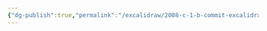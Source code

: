 ```yaml
---
{"dg-publish":true,"permalink":"/excalidraw/2008-c-1-b-commit-excalidraw/","tags":["excalidraw"]}
---
```

<style> .container {font-family: sans-serif; text-align: center;} .button-wrapper button {z-index: 1;height: 40px; width: 100px; margin: 10px;padding: 5px;} .excalidraw .App-menu_top .buttonList { display: flex;} .excalidraw-wrapper { height: 800px; margin: 50px; position: relative;} :root[dir="ltr"] .excalidraw .layer-ui__wrapper .zen-mode-transition.App-menu_bottom--transition-left {transform: none;} </style><script src="https://cdn.jsdelivr.net/npm/react@17/umd/react.production.min.js"></script><script src="https://cdn.jsdelivr.net/npm/react-dom@17/umd/react-dom.production.min.js"></script><script type="text/javascript" src="https://cdn.jsdelivr.net/npm/@excalidraw/excalidraw@0/dist/excalidraw.production.min.js"></script><div id="2008-c-1-b-commitexcalidraw.md"></div><script>(function(){const InitialData={"type":"excalidraw","version":2,"source":"https://github.com/zsviczian/obsidian-excalidraw-plugin/releases/tag/2.2.7","elements":[{"type":"rectangle","version":184,"versionNonce":2042138977,"index":"a0","isDeleted":false,"id":"g8bRoZxF","fillStyle":"solid","strokeWidth":1,"strokeStyle":"dashed","roughness":2,"opacity":100,"angle":0,"x":-214.33220663373447,"y":-145.6601862304491,"strokeColor":"#1e1e1e","backgroundColor":"#b2f2bb","width":358.2105712890625,"height":410.24420166015625,"seed":838534387,"groupIds":["9D07vwD99HJ8-nCxQ33tw"],"frameId":null,"roundness":{"type":3},"boundElements":[],"updated":1719257461180,"link":null","locked":false},{"type":"line","version":158,"versionNonce":148568081,"index":"a1","isDeleted":false,"id":"GfVHCm_fTzwn08LOs8Zi9","fillStyle":"solid","strokeWidth":2,"strokeStyle":"solid","roughness":1,"opacity":100,"angle":0,"x":-215.02389526367188,"y":-79.12330764379257,"strokeColor":"#1e1e1e","backgroundColor":"transparent","width":358.9232176268231,"height":2.5113990350782274,"seed":132004947,"groupIds":["9D07vwD99HJ8-nCxQ33tw"],"frameId":null,"roundness":{"type":2},"boundElements":[],"updated":1719257461180,"link":null,"locked":false,"startBinding":null,"endBinding":null,"lastCommittedPoint":null,"startArrowhead":null,"endArrowhead":null,"points":[[0,0],[358.9232176268231,-2.5113990350782274]]},{"type":"line","version":66,"versionNonce":1081937279,"index":"a2","isDeleted":false,"id":"YnCqJ14_1KWrdI8CLFu1Z","fillStyle":"solid","strokeWidth":2,"strokeStyle":"solid","roughness":1,"opacity":100,"angle":0,"x":14.869253360040261,"y":-144.72288963996323,"strokeColor":"#1e1e1e","backgroundColor":"transparent","width":1.6742815709076808,"height":64.45902423502989,"seed":974472317,"groupIds":["9D07vwD99HJ8-nCxQ33tw"],"frameId":null,"roundness":{"type":2},"boundElements":[],"updated":1719257461180,"link":null,"locked":false,"startBinding":null,"endBinding":null,"lastCommittedPoint":null,"startArrowhead":null,"endArrowhead":null,"points":[[0,0],[1.6742815709076808,64.45902423502989]]},{"type":"text","version":117,"versionNonce":1539558897,"index":"a3","isDeleted":false,"id":"EF3J6lcg","fillStyle":"solid","strokeWidth":2,"strokeStyle":"solid","roughness":1,"opacity":100,"angle":0,"x":-165.11373002677104,"y":-142.2115139261683,"strokeColor":"#1e1e1e","backgroundColor":"transparent","width":150.21995544433594,"height":57.812819127742465,"seed":139677363,"groupIds":["9D07vwD99HJ8-nCxQ33tw"],"frameId":null,"roundness":null,"boundElements":[],"updated":1719257461180,"link":null,"locked":false,"fontSize":46.25025530219397,"fontFamily":1,"text":"Commit","rawText":"Commit","textAlign":"left","verticalAlign":"top","containerId":null,"originalText":"Commit","autoResize":true,"lineHeight":1.25},{"type":"text","version":107,"versionNonce":228394399,"index":"a4","isDeleted":false,"id":"Yf8LEfnU","fillStyle":"solid","strokeWidth":2,"strokeStyle":"solid","roughness":1,"opacity":100,"angle":0,"x":34.12325821264551,"y":-131.32882364296827,"strokeColor":"#1e1e1e","backgroundColor":"transparent","width":81.92655944824219,"height":52.6252961007271,"seed":959869299,"groupIds":["9D07vwD99HJ8-nCxQ33tw"],"frameId":null,"roundness":null,"boundElements":[],"updated":1719257461180,"link":null,"locked":false,"fontSize":42.100236880581676,"fontFamily":1,"text":"Size","rawText":"Size","textAlign":"left","verticalAlign":"top","containerId":null,"originalText":"Size","autoResize":true,"lineHeight":1.25},{"type":"line","version":278,"versionNonce":1792468945,"index":"a5","isDeleted":false,"id":"lYNGf2O7TLzUCKIdaRb6B","fillStyle":"solid","strokeWidth":2,"strokeStyle":"solid","roughness":1,"opacity":100,"angle":0,"x":-48.05972692660703,"y":-80.89336064988555,"strokeColor":"#1e1e1e","backgroundColor":"transparent","width":2.078021407767096,"height":248.54577978275225,"seed":1153898429,"groupIds":["9D07vwD99HJ8-nCxQ33tw"],"frameId":null,"roundness":{"type":2},"boundElements":[],"updated":1719257461180,"link":null,"locked":false,"startBinding":null,"endBinding":null,"lastCommittedPoint":null,"startArrowhead":null,"endArrowhead":null,"points":[[0,0],[2.078021407767096,248.54577978275225]]},{"type":"line","version":133,"versionNonce":4782527,"index":"a6","isDeleted":false,"id":"Ut7a2crilF_YyIL5nH-af","fillStyle":"solid","strokeWidth":2,"strokeStyle":"solid","roughness":1,"opacity":100,"angle":0,"x":-213.31379926440917,"y":-25.42638388030778,"strokeColor":"#1e1e1e","backgroundColor":"transparent","width":358.4988899855695,"height":5.684341886080802e-14,"seed":922889245,"groupIds":["9D07vwD99HJ8-nCxQ33tw"],"frameId":null,"roundness":{"type":2},"boundElements":[],"updated":1719257461180,"link":null,"locked":false,"startBinding":null,"endBinding":null,"lastCommittedPoint":null,"startArrowhead":null,"endArrowhead":null,"points":[[0,0],[358.4988899855695,5.684341886080802e-14]]},{"type":"line","version":152,"versionNonce":1076610481,"index":"a7","isDeleted":false,"id":"p4rWdn5MGDU8sao1tI06-","fillStyle":"solid","strokeWidth":2,"strokeStyle":"solid","roughness":1,"opacity":100,"angle":0,"x":-214.17769515776058,"y":41.378607862105156,"strokeColor":"#1e1e1e","backgroundColor":"transparent","width":362.13237118898314,"height":1.2111604011379313,"seed":103250739,"groupIds":["9D07vwD99HJ8-nCxQ33tw"],"frameId":null,"roundness":{"type":2},"boundElements":[],"updated":1719257461180,"link":null,"locked":false,"startBinding":null,"endBinding":null,"lastCommittedPoint":null,"startArrowhead":null,"endArrowhead":null,"points":[[0,0],[362.13237118898314,-1.2111604011379313]]},{"type":"text","version":96,"versionNonce":2107730399,"index":"a8","isDeleted":false,"id":"eSuNbIad","fillStyle":"solid","strokeWidth":2,"strokeStyle":"solid","roughness":1,"opacity":100,"angle":0,"x":-180.92064738044468,"y":-70.22257802487252,"strokeColor":"#1e1e1e","backgroundColor":"transparent","width":66.70172119140625,"height":39.92008614239849,"seed":250293853,"groupIds":["9D07vwD99HJ8-nCxQ33tw"],"frameId":null,"roundness":null,"boundElements":[],"updated":1719257461180,"link":"[[2008-c-1-b-commit#^tree]]","locked":false,"fontSize":31.93606891391879,"fontFamily":1,"text":"tree","rawText":"tree","textAlign":"left","verticalAlign":"top","containerId":null,"originalText":"tree","autoResize":true,"lineHeight":1.25},{"type":"text","version":152,"versionNonce":921298833,"index":"a9","isDeleted":false,"id":"7q39E9Bz","fillStyle":"hachure","strokeWidth":1,"strokeStyle":"solid","roughness":1,"opacity":100,"angle":0,"x":-19.070539479785168,"y":-59.864572129517654,"strokeColor":"#1e1e1e","backgroundColor":"transparent","width":111.68495178222656,"height":19.02868169961299,"seed":29483,"groupIds":["9D07vwD99HJ8-nCxQ33tw"],"frameId":null,"roundness":null,"boundElements":[],"updated":1719257461180,"link":null","locked":false,"fontSize":15.222945359690392,"fontFamily":1,"text":"📍git hash","rawText":"[[2008-d-git-hash|git hash]]","textAlign":"left","verticalAlign":"top","containerId":null,"originalText":"📍git hash","autoResize":true,"lineHeight":1.25},{"type":"text","version":178,"versionNonce":1924584959,"index":"aA","isDeleted":false,"id":"XDGGic6W","fillStyle":"hachure","strokeWidth":1,"strokeStyle":"solid","roughness":1,"opacity":100,"angle":0,"x":-18.480352820685766,"y":6.961521915692835,"strokeColor":"#1e1e1e","backgroundColor":"transparent","width":111.68495178222656,"height":19.02868169961299,"seed":1919593053,"groupIds":["9D07vwD99HJ8-nCxQ33tw"],"frameId":null,"roundness":null,"boundElements":[],"updated":1719257461180,"link":null","locked":false,"fontSize":15.222945359690392,"fontFamily":1,"text":"📍git hash","rawText":"[[2008-d-git-hash|git hash]]","textAlign":"left","verticalAlign":"top","containerId":null,"originalText":"📍git hash","autoResize":true,"lineHeight":1.25},{"type":"text","version":147,"versionNonce":1497943409,"index":"aB","isDeleted":false,"id":"MRJ2Hlqd","fillStyle":"solid","strokeWidth":2,"strokeStyle":"solid","roughness":1,"opacity":100,"angle":0,"x":-182.4157286788566,"y":56.085681519446865,"strokeColor":"#1e1e1e","backgroundColor":"transparent","width":85.170654296875,"height":32.58786884986157,"seed":569398173,"groupIds":["9D07vwD99HJ8-nCxQ33tw"],"frameId":null,"roundness":null,"boundElements":[],"updated":1719257461180,"link":"[[2008-c-1-b-commit#^author]]","locked":false,"fontSize":26.07029507988926,"fontFamily":1,"text":"Author","rawText":"Author","textAlign":"left","verticalAlign":"top","containerId":null,"originalText":"Author","autoResize":true,"lineHeight":1.25},{"type":"text","version":98,"versionNonce":1451867679,"index":"aC","isDeleted":false,"id":"vDpm2WWT","fillStyle":"solid","strokeWidth":2,"strokeStyle":"dashed","roughness":2,"opacity":100,"angle":0,"x":1.5122010268869417,"y":67.52881354708191,"strokeColor":"#1e1e1e","backgroundColor":"#a5d8ff","width":55.87994384765625,"height":25,"seed":1364347965,"groupIds":["9D07vwD99HJ8-nCxQ33tw"],"frameId":null,"roundness":null,"boundElements":[],"updated":1719257461180,"link":null,"locked":false,"fontSize":20,"fontFamily":1,"text":"Scott","rawText":"Scott","textAlign":"left","verticalAlign":"top","containerId":null,"originalText":"Scott","autoResize":true,"lineHeight":1.25},{"type":"line","version":282,"versionNonce":2123364177,"index":"aD","isDeleted":false,"id":"pT8Qj7_KSBgCUi_hMAFrB","fillStyle":"solid","strokeWidth":2,"strokeStyle":"solid","roughness":1,"opacity":100,"angle":0,"x":-211.14762442899513,"y":105.4287418367351,"strokeColor":"#1e1e1e","backgroundColor":"transparent","width":362.13237118898314,"height":1.2111604011379313,"seed":1966147603,"groupIds":["9D07vwD99HJ8-nCxQ33tw"],"frameId":null,"roundness":{"type":2},"boundElements":[],"updated":1719257461180,"link":null,"locked":false,"startBinding":null,"endBinding":null,"lastCommittedPoint":null,"startArrowhead":null,"endArrowhead":null,"points":[[0,0],[362.13237118898314,-1.2111604011379313]]},{"type":"text","version":163,"versionNonce":1812636223,"index":"aE","isDeleted":false,"id":"P1NXunHY","fillStyle":"solid","strokeWidth":2,"strokeStyle":"solid","roughness":1,"opacity":100,"angle":0,"x":-198.24798813523972,"y":118.47975077701636,"strokeColor":"#1e1e1e","backgroundColor":"transparent","width":121.1390380859375,"height":31.615452090656397,"seed":54003197,"groupIds":["9D07vwD99HJ8-nCxQ33tw"],"frameId":null,"roundness":null,"boundElements":[],"updated":1719257461180,"link":"[[2008-c-1-b-commit#^committer]]","locked":false,"fontSize":25.292361672525118,"fontFamily":1,"text":"Committer","rawText":"Committer","textAlign":"left","verticalAlign":"top","containerId":null,"originalText":"Committer","autoResize":true,"lineHeight":1.25},{"type":"line","version":314,"versionNonce":689366321,"index":"aF","isDeleted":false,"id":"x6WFWaZeytN4ApYYJ3fbX","fillStyle":"solid","strokeWidth":2,"strokeStyle":"solid","roughness":1,"opacity":100,"angle":0,"x":-214.94914347403426,"y":165.9949758359311,"strokeColor":"#1e1e1e","backgroundColor":"transparent","width":362.13237118898314,"height":1.2111604011379313,"seed":253252499,"groupIds":["9D07vwD99HJ8-nCxQ33tw"],"frameId":null,"roundness":{"type":2},"boundElements":[],"updated":1719257461180,"link":null,"locked":false,"startBinding":null,"endBinding":null,"lastCommittedPoint":null,"startArrowhead":null,"endArrowhead":null,"points":[[0,0],[362.13237118898314,-1.2111604011379313]]},{"type":"text","version":124,"versionNonce":1142555231,"index":"aG","isDeleted":false,"id":"HW1U7mXL","fillStyle":"solid","strokeWidth":2,"strokeStyle":"dashed","roughness":2,"opacity":100,"angle":0,"x":7.189771966786623,"y":122.48142777548739,"strokeColor":"#1e1e1e","backgroundColor":"#a5d8ff","width":55.87994384765625,"height":25,"seed":481680691,"groupIds":["9D07vwD99HJ8-nCxQ33tw"],"frameId":null,"roundness":null,"boundElements":[],"updated":1719257461180,"link":null,"locked":false,"fontSize":20,"fontFamily":1,"text":"Scott","rawText":"Scott","textAlign":"left","verticalAlign":"top","containerId":null,"originalText":"Scott","autoResize":true,"lineHeight":1.25},{"type":"text","version":108,"versionNonce":608507665,"index":"aH","isDeleted":false,"id":"BuVyU2pi","fillStyle":"solid","strokeWidth":1,"strokeStyle":"solid","roughness":2,"opacity":100,"angle":0,"x":-182.74932269219534,"y":193.08257899760113,"strokeColor":"#1e1e1e","backgroundColor":"#a5d8ff","width":289.6997375488281,"height":25,"seed":1970576083,"groupIds":["9D07vwD99HJ8-nCxQ33tw"],"frameId":null,"roundness":null,"boundElements":[],"updated":1719257461180,"link":"[[2008-c-1-b-commit#^commit]]","locked":false,"fontSize":20,"fontFamily":1,"text":"My commit message goes here","rawText":"My commit message goes here","textAlign":"left","verticalAlign":"top","containerId":null,"originalText":"My commit message goes here","autoResize":true,"lineHeight":1.25},{"type":"text","version":185,"versionNonce":2139643519,"index":"aI","isDeleted":false,"id":"aK1xjk0K","fillStyle":"solid","strokeWidth":2,"strokeStyle":"solid","roughness":1,"opacity":100,"angle":0,"x":-189.44802663347355,"y":-8.204181049900114,"strokeColor":"#1e1e1e","backgroundColor":"transparent","width":95.56434631347656,"height":30.793583257926418,"seed":488131859,"groupIds":["9D07vwD99HJ8-nCxQ33tw"],"frameId":null,"roundness":null,"boundElements":[],"updated":1719257461180,"link":"[[2008-c-1-b-commit#^parents]]","locked":false,"fontSize":24.634866606341134,"fontFamily":1,"text":"Parents","rawText":"Parents","textAlign":"left","verticalAlign":"top","containerId":null,"originalText":"Parents","autoResize":true,"lineHeight":1.25},{"type":"rectangle","version":452,"versionNonce":133403729,"index":"ae","isDeleted":true,"id":"CM9aD6hT","fillStyle":"solid","strokeWidth":1,"strokeStyle":"dashed","roughness":2,"opacity":100,"angle":0,"x":258.0408693679627,"y":77.03826502744954,"strokeColor":"#1e1e1e","backgroundColor":"#b2f2bb","width":329.1395778129868,"height":376.95035869191986,"seed":1489683345,"groupIds":["x0acMfZ5tDHEfzEgmpbve","oexK8z8sk4RKFNo1i2aPW"],"frameId":null,"roundness":{"type":3},"boundElements":[],"updated":1719257872621,"link":null","locked":false},{"type":"line","version":437,"versionNonce":1375425855,"index":"af","isDeleted":true,"id":"xXV2yo2XjmtMPOXkMvFPa","fillStyle":"solid","strokeWidth":2,"strokeStyle":"solid","roughness":1,"opacity":100,"angle":0,"x":258.077174293083,"y":137.1796623214453,"strokeColor":"#1e1e1e","backgroundColor":"transparent","width":329.7943885124488,"height":2.3075835399021605,"seed":1118710129,"groupIds":["x0acMfZ5tDHEfzEgmpbve","oexK8z8sk4RKFNo1i2aPW"],"frameId":null,"roundness":{"type":2},"boundElements":[],"updated":1719257872621,"link":null,"locked":false,"startBinding":null,"endBinding":null,"lastCommittedPoint":null,"startArrowhead":null,"endArrowhead":null,"points":[[0,0],[329.7943885124488,-2.3075835399021605]]},{"type":"line","version":345,"versionNonce":1576985137,"index":"ag","isDeleted":true,"id":"DIMhAogzywSeggomCWaoD","fillStyle":"solid","strokeWidth":2,"strokeStyle":"solid","roughness":1,"opacity":100,"angle":0,"x":469.31307838103487,"y":76.90389032167212,"strokeColor":"#1e1e1e","backgroundColor":"transparent","width":1.538403312346479,"height":59.22777752372442,"seed":1256837969,"groupIds":["x0acMfZ5tDHEfzEgmpbve","oexK8z8sk4RKFNo1i2aPW"],"frameId":null,"roundness":{"type":2},"boundElements":[],"updated":1719257872621,"link":null,"locked":false,"startBinding":null,"endBinding":null,"lastCommittedPoint":null,"startArrowhead":null,"endArrowhead":null,"points":[[0,0],[1.538403312346479,59.22777752372442]]},{"type":"text","version":396,"versionNonce":796677471,"index":"ah","isDeleted":true,"id":"kuapew7s","fillStyle":"solid","strokeWidth":2,"strokeStyle":"solid","roughness":1,"opacity":100,"angle":0,"x":303.9368223083104,"y":79.21145243295675,"strokeColor":"#1e1e1e","backgroundColor":"transparent","width":138.0074920654297,"height":53.12095288368372,"seed":97861937,"groupIds":["x0acMfZ5tDHEfzEgmpbve","oexK8z8sk4RKFNo1i2aPW"],"frameId":null,"roundness":null,"boundElements":[],"updated":1719257872621,"link":null,"locked":false,"fontSize":42.49676230694698,"fontFamily":1,"text":"Commit","rawText":"Commit","textAlign":"left","verticalAlign":"top","containerId":null,"originalText":"Commit","autoResize":true,"lineHeight":1.25},{"type":"text","version":386,"versionNonce":1428517905,"index":"ai","isDeleted":true,"id":"UXdOXTCR","fillStyle":"solid","strokeWidth":2,"strokeStyle":"solid","roughness":1,"opacity":100,"angle":0,"x":487.00450218684364,"y":89.21094539150334,"strokeColor":"#1e1e1e","backgroundColor":"transparent","width":75.27125549316406,"height":48.35442929153334,"seed":282587921,"groupIds":["x0acMfZ5tDHEfzEgmpbve","oexK8z8sk4RKFNo1i2aPW"],"frameId":null,"roundness":null,"boundElements":[],"updated":1719257872621,"link":null,"locked":false,"fontSize":38.683543433226674,"fontFamily":1,"text":"Size","rawText":"Size","textAlign":"left","verticalAlign":"top","containerId":null,"originalText":"Size","autoResize":true,"lineHeight":1.25},{"type":"line","version":557,"versionNonce":287854975,"index":"aj","isDeleted":true,"id":"WD8Stpr5oUG3syKvVqRPw","fillStyle":"solid","strokeWidth":2,"strokeStyle":"solid","roughness":1,"opacity":100,"angle":0,"x":411.49117231831656,"y":135.55326001557384,"strokeColor":"#1e1e1e","backgroundColor":"transparent","width":1.9093771754906728,"height":228.37475937827662,"seed":1885956337,"groupIds":["x0acMfZ5tDHEfzEgmpbve","oexK8z8sk4RKFNo1i2aPW"],"frameId":null,"roundness":{"type":2},"boundElements":[],"updated":1719257872621,"link":null,"locked":false,"startBinding":null,"endBinding":null,"lastCommittedPoint":null,"startArrowhead":null,"endArrowhead":null,"points":[[0,0],[1.9093771754906728,228.37475937827662]]},{"type":"line","version":412,"versionNonce":828295665,"index":"ak","isDeleted":true,"id":"FDj1A6vVlbxzM_Grfah-_","fillStyle":"solid","strokeWidth":2,"strokeStyle":"solid","roughness":1,"opacity":100,"angle":0,"x":259.64848547240274,"y":186.5187500925525,"strokeColor":"#1e1e1e","backgroundColor":"transparent","width":329.40449767200266,"height":5.223022541731556e-14,"seed":772874961,"groupIds":["x0acMfZ5tDHEfzEgmpbve","oexK8z8sk4RKFNo1i2aPW"],"frameId":null,"roundness":{"type":2},"boundElements":[],"updated":1719257872621,"link":null,"locked":false,"startBinding":null,"endBinding":null,"lastCommittedPoint":null,"startArrowhead":null,"endArrowhead":null,"points":[[0,0],[329.40449767200266,5.223022541731556e-14]]},{"type":"line","version":431,"versionNonce":809486751,"index":"al","isDeleted":true,"id":"vbl0sE2dhSVD7Tx96TLm3","fillStyle":"solid","strokeWidth":2,"strokeStyle":"solid","roughness":1,"opacity":100,"angle":0,"x":258.85470005007744,"y":247.9021054155707,"strokeColor":"#1e1e1e","backgroundColor":"transparent","width":332.74309950326443,"height":1.1128672770873036,"seed":912695473,"groupIds":["x0acMfZ5tDHEfzEgmpbve","oexK8z8sk4RKFNo1i2aPW"],"frameId":null,"roundness":{"type":2},"boundElements":[],"updated":1719257872621,"link":null,"locked":false,"startBinding":null,"endBinding":null,"lastCommittedPoint":null,"startArrowhead":null,"endArrowhead":null,"points":[[0,0],[332.74309950326443,-1.1128672770873036]]},{"type":"text","version":375,"versionNonce":1269982161,"index":"am","isDeleted":true,"id":"gFvTkTes","fillStyle":"solid","strokeWidth":2,"strokeStyle":"solid","roughness":1,"opacity":100,"angle":0,"x":289.41273362608524,"y":145.35804292717793,"strokeColor":"#1e1e1e","backgroundColor":"transparent","width":61.29124450683594,"height":36.68032535132581,"seed":1997628049,"groupIds":["x0acMfZ5tDHEfzEgmpbve","oexK8z8sk4RKFNo1i2aPW"],"frameId":null,"roundness":null,"boundElements":[],"updated":1719257872621,"link":"[[2008-c-1-b-commit#^tree]]","locked":false,"fontSize":29.34426028106065,"fontFamily":1,"text":"tree","rawText":"tree","textAlign":"left","verticalAlign":"top","containerId":null,"originalText":"tree","autoResize":true,"lineHeight":1.25},{"type":"text","version":426,"versionNonce":1240677823,"index":"an","isDeleted":true,"id":"c1SMXdbi","fillStyle":"solid","strokeWidth":2,"strokeStyle":"solid","roughness":1,"opacity":100,"angle":0,"x":288.0389873807286,"y":261.41560948950746,"strokeColor":"#1e1e1e","backgroundColor":"transparent","width":78.24461364746094,"height":29.94316263886298,"seed":1019799665,"groupIds":["x0acMfZ5tDHEfzEgmpbve","oexK8z8sk4RKFNo1i2aPW"],"frameId":null,"roundness":null,"boundElements":[],"updated":1719257872621,"link":"[[2008-c-1-b-commit#^author]]","locked":false,"fontSize":23.954530111090385,"fontFamily":1,"text":"Author","rawText":"Author","textAlign":"left","verticalAlign":"top","containerId":null,"originalText":"Author","autoResize":true,"lineHeight":1.25},{"type":"line","version":562,"versionNonce":1882702257,"index":"ao","isDeleted":true,"id":"GQAVWVDdvE9GPBjx6x8VP","fillStyle":"solid","strokeWidth":2,"strokeStyle":"solid","roughness":1,"opacity":100,"angle":0,"x":261.63886188209824,"y":306.7541766411935,"strokeColor":"#1e1e1e","backgroundColor":"transparent","width":332.74309950326443,"height":1.1128672770873036,"seed":1364505169,"groupIds":["x0acMfZ5tDHEfzEgmpbve","oexK8z8sk4RKFNo1i2aPW"],"frameId":null,"roundness":{"type":2},"boundElements":[],"updated":1719257872621,"link":null,"locked":false,"startBinding":null,"endBinding":null,"lastCommittedPoint":null,"startArrowhead":null,"endArrowhead":null,"points":[[0,0],[332.74309950326443,-1.1128672770873036]]},{"type":"text","version":443,"versionNonce":560147935,"index":"ap","isDeleted":true,"id":"kuhcA6Xo","fillStyle":"solid","strokeWidth":2,"strokeStyle":"solid","roughness":1,"opacity":100,"angle":0,"x":273.49161326346814,"y":318.74601584677436,"strokeColor":"#1e1e1e","backgroundColor":"transparent","width":111.27163696289062,"height":29.049663487145352,"seed":1502363697,"groupIds":["x0acMfZ5tDHEfzEgmpbve","oexK8z8sk4RKFNo1i2aPW"],"frameId":null,"roundness":null,"boundElements":[],"updated":1719257872621,"link":"[[2008-c-1-b-commit#^committer]]","locked":false,"fontSize":23.239730789716283,"fontFamily":1,"text":"Committer","rawText":"Committer","textAlign":"left","verticalAlign":"top","containerId":null,"originalText":"Committer","autoResize":true,"lineHeight":1.25},{"type":"line","version":594,"versionNonce":2081842065,"index":"aq","isDeleted":true,"id":"nPXLPNfdIpQGIF9oT0deV","fillStyle":"solid","strokeWidth":2,"strokeStyle":"solid","roughness":1,"opacity":100,"angle":0,"x":258.1458595147211,"y":362.40508782586465,"strokeColor":"#1e1e1e","backgroundColor":"transparent","width":332.74309950326443,"height":1.1128672770873036,"seed":1935086097,"groupIds":["x0acMfZ5tDHEfzEgmpbve","oexK8z8sk4RKFNo1i2aPW"],"frameId":null,"roundness":{"type":2},"boundElements":[],"updated":1719257872621,"link":null,"locked":false,"startBinding":null,"endBinding":null,"lastCommittedPoint":null,"startArrowhead":null,"endArrowhead":null,"points":[[0,0],[332.74309950326443,-1.1128672770873036]]},{"type":"text","version":464,"versionNonce":1101011455,"index":"ar","isDeleted":true,"id":"DhwYMwHV","fillStyle":"solid","strokeWidth":2,"strokeStyle":"solid","roughness":1,"opacity":100,"angle":0,"x":281.57740370521515,"y":202.3432651207138,"strokeColor":"#1e1e1e","backgroundColor":"transparent","width":87.80435180664062,"height":28.294494370698185,"seed":330082289,"groupIds":["x0acMfZ5tDHEfzEgmpbve","oexK8z8sk4RKFNo1i2aPW"],"frameId":null,"roundness":null,"boundElements":[],"updated":1719257872621,"link":"[[2008-c-1-b-commit#^parents]]","locked":false,"fontSize":22.635595496558548,"fontFamily":1,"text":"Parents","rawText":"Parents","textAlign":"left","verticalAlign":"top","containerId":null,"originalText":"Parents","autoResize":true,"lineHeight":1.25},{"type":"rectangle","version":262,"versionNonce":998623601,"index":"as","isDeleted":true,"id":"UIuKiiJW","fillStyle":"solid","strokeWidth":0.5,"strokeStyle":"solid","roughness":1,"opacity":100,"angle":0,"x":413.36174738581246,"y":136.16473682558942,"strokeColor":"#1e1e1e","backgroundColor":"transparent","width":176.3785259527727,"height":50.20983681564605,"seed":613712337,"groupIds":["oexK8z8sk4RKFNo1i2aPW"],"frameId":null,"roundness":null,"boundElements":[],"updated":1719257872621,"link":null","locked":false},{"type":"rectangle","version":363,"versionNonce":2141880863,"index":"at","isDeleted":true,"id":"bD9UQXm6","fillStyle":"solid","strokeWidth":0.5,"strokeStyle":"solid","roughness":1,"opacity":100,"angle":6.277769056035231,"x":416.09136291065533,"y":187.64324985430937,"strokeColor":"#1e1e1e","backgroundColor":"transparent","width":175.69689814041584,"height":57.417188270999425,"seed":1663442865,"groupIds":["oexK8z8sk4RKFNo1i2aPW"],"frameId":null,"roundness":null,"boundElements":[],"updated":1719257872621,"link":null","locked":false},{"type":"rectangle","version":519,"versionNonce":130904913,"index":"au","isDeleted":true,"id":"KZhbZXpf","fillStyle":"solid","strokeWidth":0.5,"strokeStyle":"solid","roughness":1,"opacity":50,"angle":6.277769056035231,"x":266.42424739783075,"y":365.4906077551413,"strokeColor":"#1e1e1e","backgroundColor":"transparent","width":311.54262061906786,"height":80.74918878580158,"seed":2106130833,"groupIds":["oexK8z8sk4RKFNo1i2aPW"],"frameId":null,"roundness":{"type":3},"boundElements":[],"updated":1719257872621,"link":"[[2008-c-1-b-commit#^commit]]","locked":false},{"type":"text","version":170,"versionNonce":1014163007,"index":"b0Q","isDeleted":true,"id":"YCVLZHXE","fillStyle":"hachure","strokeWidth":1,"strokeStyle":"solid","roughness":1,"opacity":100,"angle":0,"x":444.67313896888356,"y":152.63844354606908,"strokeColor":"#1e1e1e","backgroundColor":"transparent","width":111.68495178222656,"height":19.02868169961299,"seed":1298608785,"groupIds":["QR4rrWjBVeWKGUwckrOQX"],"frameId":null,"roundness":null,"boundElements":[],"updated":1719257872621,"link":null","locked":false,"fontSize":15.222945359690392,"fontFamily":1,"text":"📍git hash","rawText":"[[2008-d-git-hash|git hash]]","textAlign":"left","verticalAlign":"top","containerId":null,"originalText":"📍git hash","autoResize":true,"lineHeight":1.25},{"type":"text","version":195,"versionNonce":625271089,"index":"b0w","isDeleted":true,"id":"N7O1rzP6","fillStyle":"hachure","strokeWidth":1,"strokeStyle":"solid","roughness":1,"opacity":100,"angle":0,"x":446.0136536767958,"y":208.93931439031167,"strokeColor":"#1e1e1e","backgroundColor":"transparent","width":111.68495178222656,"height":19.02868169961299,"seed":1980688735,"groupIds":["x7vZJHwh7CEXWA8sZakUo"],"frameId":null,"roundness":null,"boundElements":[],"updated":1719257872621,"link":null","locked":false,"fontSize":15.222945359690392,"fontFamily":1,"text":"📍git hash","rawText":"[[2008-d-git-hash|git hash]]","textAlign":"left","verticalAlign":"top","containerId":null,"originalText":"📍git hash","autoResize":true,"lineHeight":1.25},{"type":"text","version":142,"versionNonce":1725548127,"index":"b1S","isDeleted":true,"id":"hPDObjD0","fillStyle":"solid","strokeWidth":2,"strokeStyle":"dashed","roughness":2,"opacity":100,"angle":0,"x":469.8947628979583,"y":267.6166596048164,"strokeColor":"#1e1e1e","backgroundColor":"#a5d8ff","width":55.87994384765625,"height":25,"seed":57829343,"groupIds":["FNiwz5N8ar0WAtdqg2nNb"],"frameId":null,"roundness":null,"boundElements":[],"updated":1719257872621,"link":null,"locked":false,"fontSize":20,"fontFamily":1,"text":"Scott","rawText":"Scott","textAlign":"left","verticalAlign":"top","containerId":null,"originalText":"Scott","autoResize":true,"lineHeight":1.25},{"type":"text","version":142,"versionNonce":1632867089,"index":"b1y","isDeleted":true,"id":"NewvwnvQ","fillStyle":"solid","strokeWidth":2,"strokeStyle":"dashed","roughness":2,"opacity":100,"angle":0,"x":460.5111599425729,"y":321.2365010332344,"strokeColor":"#1e1e1e","backgroundColor":"#a5d8ff","width":55.87994384765625,"height":25,"seed":1852331537,"groupIds":["alixQzYq5YFR3XhSVrxsd"],"frameId":null,"roundness":null,"boundElements":[],"updated":1719257872621,"link":null,"locked":false,"fontSize":20,"fontFamily":1,"text":"Scott","rawText":"Scott","textAlign":"left","verticalAlign":"top","containerId":null,"originalText":"Scott","autoResize":true,"lineHeight":1.25},{"type":"text","version":142,"versionNonce":1034920575,"index":"b2U","isDeleted":true,"id":"Fr6y0cSn","fillStyle":"solid","strokeWidth":1,"strokeStyle":"solid","roughness":2,"opacity":100,"angle":0,"x":276.5764239620608,"y":390.9425189565993,"strokeColor":"#1e1e1e","backgroundColor":"#a5d8ff","width":289.6997375488281,"height":25,"seed":100951921,"groupIds":["oR_bxpWyjhHuLBl_gz1i8"],"frameId":null,"roundness":null,"boundElements":[],"updated":1719257872621,"link":null,"locked":false,"fontSize":20,"fontFamily":1,"text":"My commit message goes here","rawText":"My commit message goes here","textAlign":"left","verticalAlign":"top","containerId":null,"originalText":"My commit message goes here","autoResize":true,"lineHeight":1.25}],"appState":{"theme":"light","viewBackgroundColor":"#ffffff","currentItemStrokeColor":"#1e1e1e","currentItemBackgroundColor":"#b2f2bb","currentItemFillStyle":"solid","currentItemStrokeWidth":1,"currentItemStrokeStyle":"solid","currentItemRoughness":2,"currentItemOpacity":100,"currentItemFontFamily":1,"currentItemFontSize":20,"currentItemTextAlign":"left","currentItemStartArrowhead":null,"currentItemEndArrowhead":"arrow","scrollX":275.9696022845807,"scrollY":444.16975860235846,"zoom":{"value":0.6171928125138841},"currentItemRoundness":"round","gridSize":null,"gridColor":{"Bold":"#C9C9C9FF","Regular":"#EDEDEDFF"},"currentStrokeOptions":null,"previousGridSize":null,"frameRendering":{"enabled":true,"clip":true,"name":true,"outline":true},"objectsSnapModeEnabled":false},"files":{}};InitialData.scrollToContent=true;App=()=>{const e=React.useRef(null),t=React.useRef(null),[n,i]=React.useState({width:void 0,height:void 0});return React.useEffect(()=>{i({width:t.current.getBoundingClientRect().width,height:t.current.getBoundingClientRect().height});const e=()=>{i({width:t.current.getBoundingClientRect().width,height:t.current.getBoundingClientRect().height})};return window.addEventListener("resize",e),()=>window.removeEventListener("resize",e)},[t]),React.createElement(React.Fragment,null,React.createElement("div",{className:"excalidraw-wrapper",ref:t},React.createElement(ExcalidrawLib.Excalidraw,{ref:e,width:n.width,height:n.height,initialData:InitialData,viewModeEnabled:!0,zenModeEnabled:!0,gridModeEnabled:!1})))},excalidrawWrapper=document.getElementById("2008-c-1-b-commitexcalidraw.md");ReactDOM.render(React.createElement(App),excalidrawWrapper);})();</script>